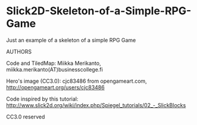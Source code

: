 Slick2D-Skeleton-of-a-Simple-RPG-Game
=====================================

Just an example of a skeleton of a simple RPG Game

AUTHORS

Code and TiledMap: Miikka Merikanto, miikka.merikanto(AT)businesscollege.fi

Hero's image (CC3.0): cjc83486 from opengameart.com, http://opengameart.org/users/cjc83486

Code inspired by this tutorial: http://www.slick2d.org/wiki/index.php/Spiegel_tutorials/02_-_SlickBlocks

CC3.0 reserved
